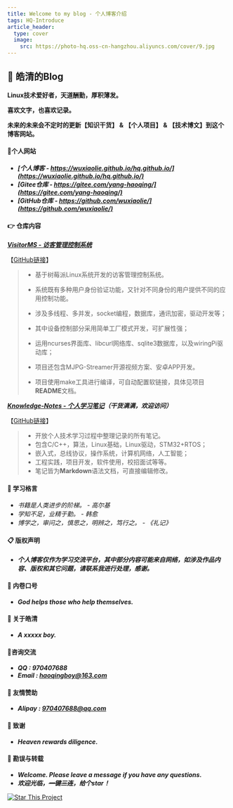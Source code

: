 ```yaml
---
title: Welcome to my blog - 个人博客介绍
tags: HQ-Introduce
article_header:
  type: cover
  image:
    src: https://photo-hq.oss-cn-hangzhou.aliyuncs.com/cover/9.jpg
---
```




## 📔 皓清的Blog

**Linux技术爱好者，天道酬勤，厚积薄发。**



**喜欢文字，也喜欢记录。**

**未来的未来会不定时的更新【知识干货】 & 【个人项目】 & 【技术博文】到这个博客网站。**

 

#### **📝个人网站**

- ***[个人博客 - https://wuxiaolie.github.io/hq.github.io/](https://wuxiaolie.github.io/hq.github.io/)***
- ***[Gitee仓库 - https://gitee.com/yang-haoqing/](https://gitee.com/yang-haoqing/)***
- ***[GitHub仓库 - https://github.com/wuxiaolie/](https://github.com/wuxiaolie/)***



#### 👉 **仓库内容**

***[VisitorMS - 访客管理控制系统](https://gitee.com/yang-haoqing/visitor-ms)***

【[GitHub链接](https://github.com/wuxiaolie/VisitorMS)】

> - 基于树莓派Linux系统开发的访客管理控制系统。
> - 系统既有多种用户身份验证功能，又针对不同身份的用户提供不同的应用控制功能。
> - 涉及多线程、多并发，socket编程，数据库，通讯加密，驱动开发等；
> - 其中设备控制部分采用简单工厂模式开发，可扩展性强；
> - 运用ncurses界面库、libcurl网络库、sqlite3数据库，以及wiringPi驱动库；
> - 项目还包含MJPG-Streamer开源视频方案、安卓APP开发。
>
> - 项目使用make工具进行编译，可自动配置软链接，具体见项目**README**文档。

***[Knowledge-Notes - 个人学习笔记](https://github.com/wuxiaolie/Knowledge-Notes)（干货满满，欢迎访问）***

【[GitHub链接](https://github.com/wuxiaolie/Knowledge-Notes)】 

> - 开放个人技术学习过程中整理记录的所有笔记。
> - 包含C/C++，算法，Linux基础，Linux驱动，STM32+RTOS；
> - 嵌入式，总线协议，操作系统，计算机网络，人工智能；
> - 工程实践，项目开发，软件使用，校招面试等等。
> - 笔记皆为**Markdown**语法文档，可直接编辑修改。



#### :book: **学习格言**

- *书籍是人类进步的阶梯。  -  高尔基*
- *学知不足，业精于勤。 - 韩愈*
- *博学之，审问之，慎思之，明辨之，笃行之。 - 《礼记》*



#### **📋 版权声明**

- ***个人博客仅作为学习交流平台，其中部分内容可能来自网络，如涉及作品内容、版权和其它问题，请联系我进行处理，感谢。***



#### **🔨 内卷口号**

- ***God helps those who help themselves.***



#### **🐼 关于皓清**

- ***A xxxxx boy.***



#### **🎅咨询交流**

- ***QQ : 970407688***
- ***Email : haoqingboy@163.com***



#### **🍖  友情赞助**

- ***Alipay : 970407688@qq.com***



#### **🥉 致谢**

- ***Heaven rewards diligence.***



#### **:orange_book: 勘误与转载**

- ***Welcome. Please leave a message if you have any questions.***
- ***欢迎光临，~~一键三连~~，给个star！***

[![Star This Project](https://img.shields.io/github/stars/kitian616/jekyll-TeXt-theme.svg?label=Stars&style=social)](https://github.com/kitian616/jekyll-TeXt-theme/)


